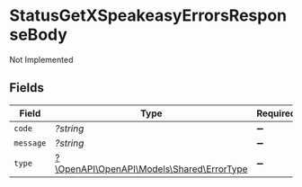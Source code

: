 # StatusGetXSpeakeasyErrorsResponseBody

Not Implemented


## Fields

| Field                                                                         | Type                                                                          | Required                                                                      | Description                                                                   |
| ----------------------------------------------------------------------------- | ----------------------------------------------------------------------------- | ----------------------------------------------------------------------------- | ----------------------------------------------------------------------------- |
| `code`                                                                        | *?string*                                                                     | :heavy_minus_sign:                                                            | N/A                                                                           |
| `message`                                                                     | *?string*                                                                     | :heavy_minus_sign:                                                            | N/A                                                                           |
| `type`                                                                        | [?\OpenAPI\OpenAPI\Models\Shared\ErrorType](../../Models/Shared/ErrorType.md) | :heavy_minus_sign:                                                            | N/A                                                                           |